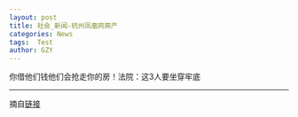 ```yaml
---
layout: post
title: 社会_新闻-杭州凤凰网房产
categories: News
tags:  Test
author: GZY
---
```


你借他们钱他们会抢走你的房！法院：这3人要坐穿牢底

*****

摘自[链接](http://hz.house.ifeng.com/news/society/)